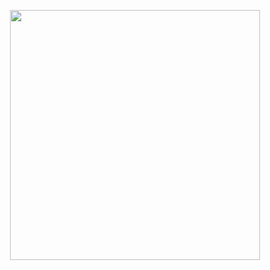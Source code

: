 <p align="center"><img src="https://www.forty9north.com/img/cache/p71/c634/136060/d894865f82fc6252da066febd2364889/TOP%20TAGLINE%20PROPERTY%20NAME.png" width="400"></p>
